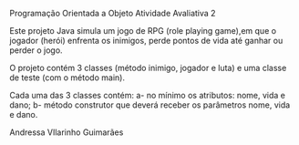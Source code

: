 Programação Orientada a Objeto
Atividade Avaliativa 2

Este projeto Java simula um jogo de RPG (role playing game),em que o jogador (herói) enfrenta os inimigos, perde pontos de vida até ganhar ou perder o jogo.

O projeto contém 3 classes (método inimigo, jogador e luta) e uma classe de teste (com o método main).

Cada uma das 3 classes contém:
a- no mínimo os atributos: nome, vida e dano;
b- método construtor que deverá receber os parâmetros nome, vida e dano.

Andressa VIlarinho Guimarães